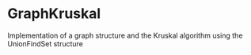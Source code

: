# GraphKruskal
Implementation of a graph structure and the Kruskal algorithm using the UnionFindSet structure
